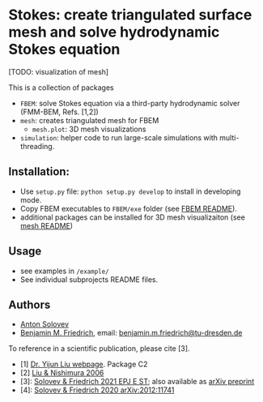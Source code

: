 # Stokes: create triangulated surface mesh and solve hydrodynamic Stokes equation

[TODO: visualization of mesh]

This is a collection of packages
- `FBEM`: solve Stokes equation via a third-party hydrodynamic solver (FMM-BEM, Refs. [1,2])
- `mesh`: creates triangulated mesh for FBEM 
  - `mesh.plot`: 3D mesh visualizations
- `simulation`: helper code to run large-scale simulations with multi-threading.

## Installation:
- Use `setup.py` file: `python setup.py develop` to install in developing mode.
- Copy FBEM executables to `FBEM/exe` folder (see [FBEM README](FBEM/README.md)).
- additional packages can be installed for 3D mesh visualizaiton (see [mesh README](mesh/README.md))

## Usage

- see examples in `/example/`
- See individual subprojects README files.

## Authors

- [Anton Solovev](https://github.com/icemtel)
- [Benjamin M. Friedrich](https://cfaed.tu-dresden.de/friedrich-home), email: benjamin.m.friedrich@tu-dresden.de

To reference in a scientific publication, please cite [3].

- [1] [Dr. Yijun Liu webpage](https://www.yijunliu.com/). Package C2
- [2] [Liu & Nishimura 2006](https://doi.org/10.1016/j.enganabound.2005.11.006)
- [3]: [Solovev & Friedrich 2021 EPJ E ST](https://link.springer.com/article/10.1140/epje/s10189-021-00016-x); 
       also available as [arXiv preprint](https://arxiv.org/abs/2010.08111) 
- [4]: [Solovev & Friedrich 2020 arXiv:2012:11741](https://arxiv.org/abs/2012.11741)